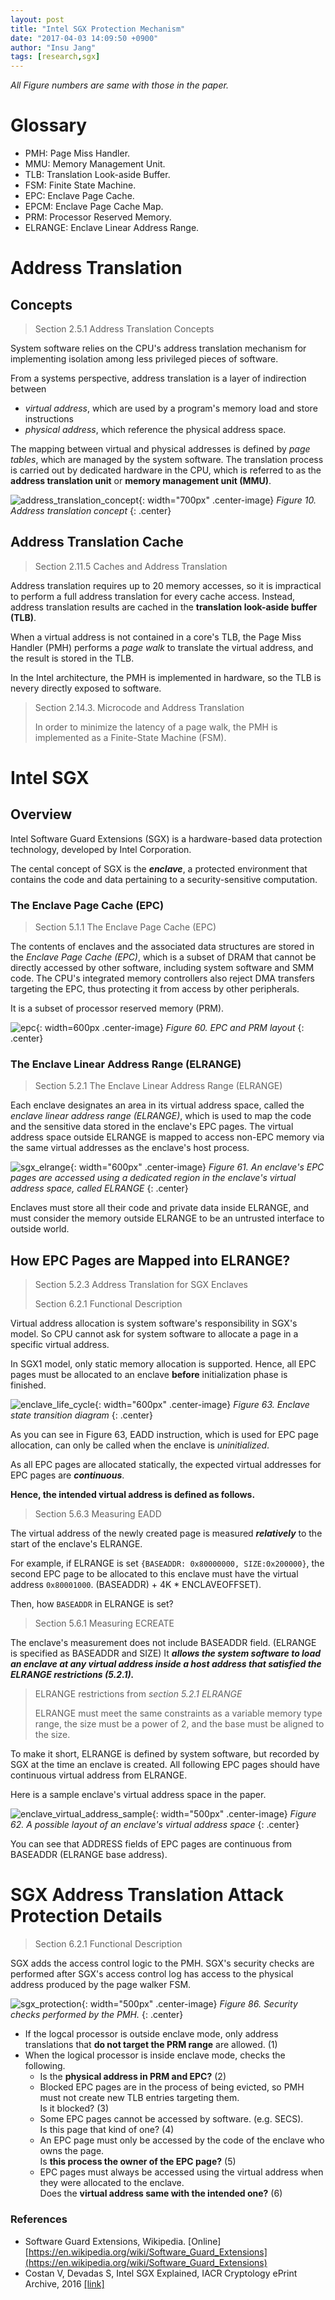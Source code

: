 ```yaml
---
layout: post
title: "Intel SGX Protection Mechanism"
date: "2017-04-03 14:09:50 +0900"
author: "Insu Jang"
tags: [research,sgx]
---
```


*All Figure numbers are same with those in the paper.*

# Glossary
- PMH: Page Miss Handler.
- MMU: Memory Management Unit.
- TLB: Translation Look-aside Buffer.
- FSM: Finite State Machine.
- EPC: Enclave Page Cache.
- EPCM: Enclave Page Cache Map.
- PRM: Processor Reserved Memory.
- ELRANGE: Enclave Linear Address Range.

# Address Translation
## Concepts
> Section 2.5.1 Address Translation Concepts

System software relies on the CPU's address translation mechanism for implementing isolation among less privileged pieces of software.

From a systems perspective, address translation is a layer of indirection between
- *virtual address*, which are used by a program's memory load and store instructions
- *physical address*, which reference the physical address space.

The mapping between virtual and physical addresses is defined by *page tables*, which are managed by the system software.
The translation process is carried out by dedicated hardware in the CPU, which is referred to as the **address translation unit** or **memory management unit (MMU)**.

![address_translation_concept](/assets/images/170403/address_translation_concept.png){: width="700px" .center-image}
*Figure 10. Address translation concept*
{: .center}

## Address Translation Cache
> Section 2.11.5 Caches and Address Translation

Address translation requires up to 20 memory accesses, so it is impractical to perform a full address translation for every cache access. Instead, address translation results are cached in the **translation look-aside buffer (TLB)**.

When a virtual address is not contained in a core's TLB, the Page Miss Handler (PMH) performs a *page walk* to translate the virtual address, and the result is stored in the TLB.

In the Intel architecture, the PMH is implemented in hardware, so the TLB is nevery directly exposed to software.

> Section 2.14.3. Microcode and Address Translation
>
> In order to minimize the latency of a page walk, the PMH is implemented as a Finite-State Machine (FSM).

# Intel SGX
## Overview
Intel Software Guard Extensions (SGX) is a hardware-based data protection technology,
developed by Intel Corporation.

The cental concept of SGX is the ***enclave***, a protected environment that contains the code and data pertaining to a security-sensitive computation.

### The Enclave Page Cache (EPC)
> Section 5.1.1 The Enclave Page Cache (EPC)

The contents of enclaves and the associated data structures are stored in the *Enclave Page Cache (EPC)*, which is a subset of DRAM that cannot be directly accessed by other software, including system software and SMM code. The CPU's integrated memory controllers also reject DMA transfers targeting the EPC, thus protecting it from access by other peripherals.

It is a subset of processor reserved memory (PRM).

![epc](/assets/images/170403/epc.png){: width=600px .center-image}
*Figure 60. EPC and PRM layout*
{: .center}

<!--
### The Enclave Page Cache Map (EPCM)
As the system software is not trusted, SGX processors check the correctness of the system software's virtual address allocation decisions, and refused to perform any action that would compromise SGX's security guarantees.

For example, if the system software attempts to allocate the same EPC page to two enclaves, the SGX instruction used to perform the allocation will fail.

It is impossible for enclave to communicate via shared memory using EPC pages. Fortunately, enclaves can share untrusted non-EPC memory.
-->

### The Enclave Linear Address Range (ELRANGE)
> Section 5.2.1 The Enclave Linear Address Range (ELRANGE)

Each enclave designates an area in its virtual address space, called the *enclave linear address range (ELRANGE)*, which is used to map the code and the sensitive data stored in the enclave's EPC pages. The virtual address space outside ELRANGE is mapped to access non-EPC memory via the same virtual addresses as the enclave's host process.

![sgx_elrange](/assets/images/170403/sgx_elrange.png){: width="600px" .center-image}
*Figure 61. An enclave's EPC pages are accessed using a dedicated region in the enclave's virtual address space, called ELRANGE*
{: .center}

Enclaves must store all their code and private data inside ELRANGE, and must consider the memory outside ELRANGE to be an untrusted interface to outside world.

## How EPC Pages are Mapped into ELRANGE?
> Section 5.2.3 Address Translation for SGX Enclaves  
>
> Section 6.2.1 Functional Description

<!--
**SGX's active memory mapping attacks defense mechanism** (section 3.7.3 and 3.7.4) **revolve around ensuring that each EPC page can only be mapped at a specific virtual address inside the ELRANGE.**

When an EPC page is allocated, its **intended virtual address** is recorded in the EPCM entry for the page,. in the ADDRESS field.

#### What is "intended virtual address"?
-->
Virtual address allocation is system software's responsibility in SGX's model. So CPU cannot ask for system software to allocate a page in a specific virtual address.

In SGX1 model, only static memory allocation is supported. Hence, all EPC pages must be allocated to an enclave **before** initialization phase is finished.

![enclave_life_cycle](/assets/images/170403/enclave_life_cycle.png){: width="600px" .center-image}
*Figure 63. Enclave state transition diagram*
{: .center}

As you can see in Figure 63, EADD instruction, which is used for EPC page allocation, can only be called when the enclave is *uninitialized*.

As all EPC pages are allocated statically, the expected virtual addresses for EPC pages are ***continuous***.

**Hence, the intended virtual address is defined as follows.**

> Section 5.6.3 Measuring EADD

The virtual address of the newly created page is measured ***relatively*** to the start of the enclave's ELRANGE.

For example, if ELRANGE is set `{BASEADDR: 0x80000000, SIZE:0x200000}`, the second EPC page to be allocated to this enclave must have the virtual address `0x80001000`. (BASEADDR) + 4K * ENCLAVEOFFSET).

Then, how `BASEADDR` in ELRANGE is set?

> Section 5.6.1 Measuring ECREATE

The enclave's measurement does not include BASEADDR field. (ELRANGE is specified as BASEADDR and SIZE) It ***allows the system software to load an enclave at any virtual address inside a host address that satisfied the ELRANGE restrictions (5.2.1).***

> ELRANGE restrictions from *section 5.2.1 ELRANGE*
>
> ELRANGE must meet the same constraints as a variable memory type range, the size must be a power of 2, and the base must be aligned to the size.

To make it short, ELRANGE is defined by system software, but recorded by SGX at the time an enclave is created. All following EPC pages should have continuous virtual address from ELRANGE.

Here is a sample enclave's virtual address space in the paper.

![enclave_virtual_address_sample](/assets/images/170403/enclave_virtual_address_sample.png){: width="500px" .center-image}
*Figure 62. A possible layout of an enclave's virtual address space*
{: .center}

You can see that ADDRESS fields of EPC pages are continuous from BASEADDR (ELRANGE base address).

# SGX Address Translation Attack Protection Details

> Section 6.2.1 Functional Description

SGX adds the access control logic to the PMH. SGX's security checks are performed after SGX's access control log has access to the physical address produced by the page walker FSM.

![sgx_protection](/assets/images/170403/sgx_protection.png){: width="500px" .center-image}
*Figure 86. Security checks performed by the PMH.*
{: .center}

- If the logcal processor is outside enclave mode, only address translations that **do not target the PRM range** are allowed. (1)
- When the logical processor is inside enclave mode, checks the following.
  - Is the **physical address in PRM and EPC?** (2)
  - Blocked EPC pages are in the process of being evicted, so PMH must not create new TLB entries targeting them.  
  Is it blocked? (3)
  - Some EPC pages cannot be accessed by software. (e.g. SECS).  
  Is this page that kind of one? (4)
  - An EPC page must only be accessed by the code of the enclave who owns the page.  
  Is **this process the owner of the EPC page?** (5)
  - EPC pages must always be accessed using the virtual address when they were allocated to the enclave.  
  Does the **virtual address same with the intended one?** (6)



### References
- Software Guard Extensions, Wikipedia. [Online] [https://en.wikipedia.org/wiki/Software_Guard_Extensions](https://en.wikipedia.org/wiki/Software_Guard_Extensions)
- Costan V, Devadas S, Intel SGX Explained, IACR Cryptology ePrint Archive, 2016 [\[link\]](https://pdfs.semanticscholar.org/2d7f/3f4ca3fbb15ae04533456e5031e0d0dc845a.pdf)
